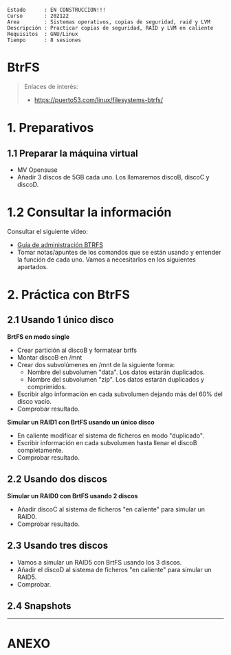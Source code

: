 ```
Estado      : EN CONSTRUCCION!!!
Curso       : 202122
Area        : Sistemas operativos, copias de seguridad, raid y LVM
Descripción : Practicar copias de seguridad, RAID y LVM en caliente
Requisitos  : GNU/Linux
Tiempo      : 8 sesiones
```

# BtrFS

> Enlaces de interés:
> * https://puerto53.com/linux/filesystems-btrfs/

# 1. Preparativos

## 1.1 Preparar la máquina virtual

* MV Opensuse
* Añadir 3 discos de 5GB cada uno. Los llamaremos discoB, discoC y discoD.

# 1.2 Consultar la información

Consultar el siguiente vídeo:
* [Guía de administración BTRFS](https://www.youtube.com/watch?v=uD6u5_tgaeE)
* Tomar notas/apuntes de los comandos que se están usando y entender la función de cada uno. Vamos a necesitarlos en los siguientes apartados.

# 2. Práctica con BtrFS

## 2.1 Usando 1 único disco

**BrtFS en modo single**

* Crear partición al discoB y formatear brtfs
* Montar discoB en /mnt
* Crear dos subvolúmenes en /mnt de la siguiente forma:
    * Nombre del subvolumen "data". Los datos estarán duplicados.
    * Nombre del subvolumen "zip". Los datos estarán duplicados y comprimidos.
* Escribir algo información en cada subvolumen dejando más del 60% del disco vacío.
* Comprobar resultado.

**Simular un RAID1 con BrtFS usando un único disco**

* En caliente modificar el sistema de ficheros en modo "duplicado".
* Escribir información en cada subvolumen hasta llenar el discoB completamente.
* Comprobar resultado.

## 2.2 Usando dos discos

**Simular un RAID0 con BrtFS usando 2 discos**

* Añadir discoC al sistema de ficheros "en caliente" para simular un RAID0.
* Comprobar resultado.

## 2.3 Usando tres discos

* Vamos a simular un RAID5 con BrtFS usando los 3 discos.
* Añadir el discoD al sistema de ficheros "en caliente" para simular un RAID5.
* Comprobar.

## 2.4 Snapshots

---
# ANEXO
